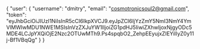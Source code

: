 {
    "user": {
        "username": "dmitry",
        "email": "cosmotronicsoul2@gmail.com",
        "token": "eyJhbGciOiJIUzI1NiIsInR5cCI6IkpXVCJ9.eyJpZCI6IjYzZmY5NmI3NmY4YmVlMWIwMDU1NWE1MSIsInVzZXJuYW1lIjoiZG1pdHJ5IiwiZXhwIjoxNjgyODc5MDE4LCJpYXQiOjE2Nzc2OTUwMTh9.Ps4spqbO2_ZehpEEyujxZIEYiIIyZ0y11j-Bf1VBqQg"
    }
}